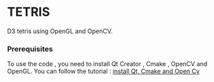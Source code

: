 # TETRIS
D3 tetris using OpenGL and OpenCV.

### Prerequisites

To use the code , you need to install Qt Creator , Cmake , OpenCV and OpenGL.
You can follow the tutorial : [install Qt, Cmake and Open Cv](https://wiki.qt.io/How_to_setup_Qt_and_openCV_on_Windows)
